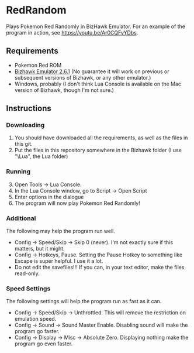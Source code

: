 # RedRandom
Plays Pokemon Red Randomly in BizHawk Emulator. For an example of the program in action, see https://youtu.be/Ar0CQFvYDbs.

## Requirements
- Pokemon Red ROM
- [Bizhawk Emulator 2.6.1](https://github.com/TASVideos/BizHawk/releases/) (No guarantee it will work on previous or subsequent versions of Bizhawk, or any other emulator.)
- Windows, probably (I don't think Lua Console is available on the Mac version of Bizhawk, though I'm not sure.)

## Instructions
### Downloading
1. You should have downloaded all the requirements, as well as the files in this git.
2. Put the files in this repository somewhere in the Bizhawk folder (I use "\Lua", the Lua folder)
### Running
3. Open Tools -> Lua Console.
4. In the Lua Console window, go to Script -> Open Script
5. Enter options in the dialogue
6. The program will now play Pokemon Red Randomly!
### Additional
The following may help the program run well.
- Config -> Speed/Skip -> Skip 0 (never). I'm not exactly sure if this matters, but it might.
- Config -> Hotkeys, Pause. Setting the Pause Hotkey to something like Escape is super helpful. I use it a lot.
- Do not edit the savefiles!!! If you can, in your text editor, make the files read-only.
### Speed Settings
The following settings will help the program run as fast as it can.
- Config -> Speed/Skip -> Unthrottled. This will remove the restriction on emulation speed.
- Config -> Sound -> Sound Master Enable. Disabling sound will make the program go faster.
- Config -> Display -> Misc -> Absolute Zero. Displaying nothing make the program go even faster.
